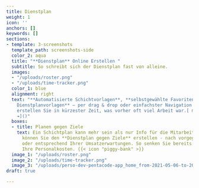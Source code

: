 ```yaml
---
title: Dienstplan
weight: 1
icon: ''
anchors: []
keywords: []
sections:
- template: 3-screenshots
  template_path: screenshots-side
  color_2: aqua
  title: "**Dienstplan** Online Erstellen "
  subtitle: So schreibt sich der Dienstplan fast von alleine.
  images:
  - "/uploads/roster.png"
  - "/uploads/time-tracker.png"
  color_1: blue
  alignment: right
  text: "**Automatisierte Schichtvorlagen**, **selbstgewählte Favoriten**, **individuelle
    Dienstplanvorlagen** – per drag & drop oder einfachster Navigation über die Tastatur
    erstellen Sie in kürzester Zeit, was vorher oft viel Arbeit war.[ mehr erfahren
    ➔]()"
  boxes:
  - title: Planen gegen Ziele
    text: Ein Schichtplan kann mehr sein als nur Info für die Mitarbeiter. In Pentacode
      können Sie den **Dienstplan gegen Ziele** erstellen - nach vorgegebener Stundenanzahl
      oder entsprechend Ihrer Umsatzerwartungen. So senken Sie bereits bei der Planung
      Ihre Personalkosten. {{< icon "piggy-bank" >}}
  image_1: "/uploads/roster.png"
  image_2: "/uploads/time-tracker.png"
  image_3: "/uploads/perso-dev-pentacode-app_home_from-2021-05-06-to-2021-05-17-iphone-6_7_8.png"
draft: true

---
```

